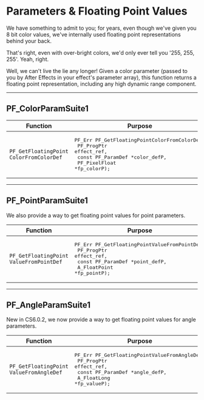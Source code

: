# Parameters & Floating Point Values

We have something to admit to you; for years, even though we've given you 8 bit color values, we've internally used floating point representations behind your back.

That's right, even with over-bright colors, we'd only ever tell you '255, 255, 255'. Yeah, right.

Well, we can't live the lie any longer! Given a color parameter (passed to you by After Effects in your effect's parameter array), this function returns a floating point representation, including any high dynamic range component.

---

## PF_ColorParamSuite1

| Function                                  | Purpose                                                                                                                                                                          |
|-----------------------------------------------|--------------------------------------------------------------------------------------------------------------------------------------------------------------------------------------|
| `PF_GetFloatingPoint`<br/>`ColorFromColorDef` | <pre>PF_Err PF_GetFloatingPointColorFromColorDef(<br/>  PF_ProgPtr         effect_ref,<br/>  const PF_ParamDef  *color_defP,<br/>  PF_PixelFloat      *fp_colorP);</pre> |

---

## PF_PointParamSuite1

We also provide a way to get floating point values for point parameters.

| Function                                  | Purpose                                                                                                                                                                          |
|-----------------------------------------------|--------------------------------------------------------------------------------------------------------------------------------------------------------------------------------------|
| `PF_GetFloatingPoint`<br/>`ValueFromPointDef` | <pre>PF_Err PF_GetFloatingPointValueFromPointDef(<br/>  PF_ProgPtr         effect_ref,<br/>  const PF_ParamDef  *point_defP,<br/>  A_FloatPoint       *fp_pointP);</pre> |

---

## PF_AngleParamSuite1

New in CS6.0.2, we now provide a way to get floating point values for angle parameters.

| Function                                  | Purpose                                                                                                                                                                          |
|-----------------------------------------------|--------------------------------------------------------------------------------------------------------------------------------------------------------------------------------------|
| `PF_GetFloatingPoint`<br/>`ValueFromAngleDef` | <pre>PF_Err PF_GetFloatingPointValueFromAngleDef(<br/>  PF_ProgPtr         effect_ref,<br/>  const PF_ParamDef  *angle_defP,<br/>  A_FloatLong        *fp_valueP);</pre> |
